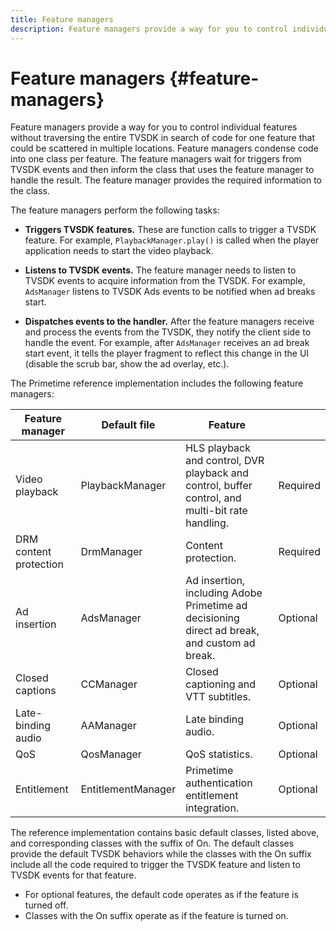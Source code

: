 ```yaml
---
title: Feature managers
description: Feature managers provide a way for you to control individual features without traversing the entire TVSDK in search of code for one feature that could be scattered in multiple locations.
---
```


# Feature managers {#feature-managers}

Feature managers provide a way for you to control individual features without traversing the entire TVSDK in search of code for one feature that could be scattered in multiple locations. Feature managers condense code into one class per feature. The feature managers wait for triggers from TVSDK events and then inform the class that uses the feature manager to handle the result. The feature manager provides the required information to the class.

The feature managers perform the following tasks:

* **Triggers TVSDK features.**
  These are function calls to trigger a TVSDK feature. For example, `PlaybackManager.play()` is called when the player application needs to start the video playback. 

* **Listens to TVSDK events.**
  The feature manager needs to listen to TVSDK events to acquire information from the TVSDK. For example, `AdsManager` listens to TVSDK Ads events to be notified when ad breaks start. 

* **Dispatches events to the handler.**
  After the feature managers receive and process the events from the TVSDK, they notify the client side to handle the event. For example, after `AdsManager` receives an ad break start event, it tells the player fragment to reflect this change in the UI (disable the scrub bar, show the ad overlay, etc.).

The Primetime reference implementation includes the following feature managers:  

|  Feature manager  | Default file  | Feature  |  |
|---|---|---|---|
| Video playback | PlaybackManager  | HLS playback and control, DVR playback and control, buffer control, and multi-bit rate handling.  | Required  |
| DRM content protection  | DrmManager  | Content protection.  | Required  |
| Ad insertion  | AdsManager  | Ad insertion, including Adobe Primetime ad decisioning direct ad break, and custom ad break.  | Optional  |
| Closed captions  | CCManager  | Closed captioning and VTT subtitles.  | Optional  |
| Late-binding audio  | AAManager  | Late binding audio.  | Optional  |
| QoS  | QosManager  | QoS statistics.  | Optional  |
|  Entitlement  | EntitlementManager  | Primetime authentication entitlement integration.  | Optional  |

The reference implementation contains basic default classes, listed above, and corresponding classes with the suffix of On. The default classes provide the default TVSDK behaviors while the classes with the On suffix include all the code required to trigger the TVSDK feature and listen to TVSDK events for that feature.

* For optional features, the default code operates as if the feature is turned off. 
* Classes with the On suffix operate as if the feature is turned on.